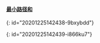 #### [最小路径和](https://leetcode-cn.com/problems/minimum-path-sum/)
{: id="20201225142438-9bxybdd"}

{: id="20201225142439-i866ku7"}
